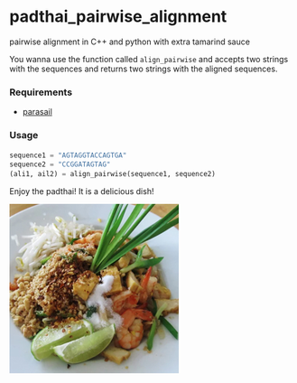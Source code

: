 # padthai_pairwise_alignment
pairwise alignment in C++ and python with extra tamarind sauce


You wanna use the function called `align_pairwise` and accepts two strings with the sequences and returns two strings with the aligned sequences.

### Requirements
- [parasail](https://github.com/jeffdaily/parasail-python)

### Usage
```python
sequence1 = "AGTAGGTACCAGTGA"
sequence2 = "CCGGATAGTAG"
(ali1, ail2) = align_pairwise(sequence1, sequence2)
```

Enjoy the padthai! It is a delicious dish!

![padthai](smallerpadthai.jpg)
